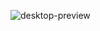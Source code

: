 ![desktop-preview](https://github.com/Shuaib-Adebowale/project-qr-code-component/assets/129074002/0df54146-1fba-41de-a844-2466f0ccb136)
